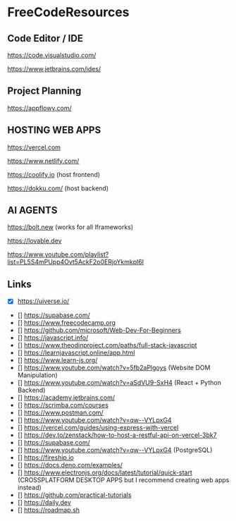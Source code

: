 # FreeCodeResources

## Code Editor / IDE
https://code.visualstudio.com/

https://www.jetbrains.com/ides/


## Project Planning
https://appflowy.com/


## HOSTING WEB APPS
https://vercel.com

https://www.netlify.com/

https://coolify.io (host frontend)

https://dokku.com/ (host backend)


## AI AGENTS
https://bolt.new (works for all lframeworks)

https://lovable.dev

https://www.youtube.com/playlist?list=PL5S4mPUpp4Ovt5AckF2o0ERjoYkmkpl6I

## Links
- [X] https://uiverse.io/
- [] https://supabase.com/
- [] https://www.freecodecamp.org  
- [] https://github.com/microsoft/Web-Dev-For-Beginners
- [] https://javascript.info/
- [] https://www.theodinproject.com/paths/full-stack-javascript
- [] https://learnjavascript.online/app.html  
- [] https://www.learn-js.org/
- [] https://www.youtube.com/watch?v=5fb2aPlgoys (Website DOM Manipulation)
- [] https://www.youtube.com/watch?v=aSdVU9-SxH4 (React + Python Backend)
- [] https://academy.jetbrains.com/
- [] https://scrimba.com/courses  
- [] https://www.postman.com/
- [] https://www.youtube.com/watch?v=qw--VYLpxG4
- [] https://vercel.com/guides/using-express-with-vercel
- [] https://dev.to/zenstack/how-to-host-a-restful-api-on-vercel-3bk7
- [] https://supabase.com/
- [] https://www.youtube.com/watch?v=qw--VYLpxG4 (PostgreSQL)
- [] https://fireship.io  
- [] https://docs.deno.com/examples/ 
- [] https://www.electronjs.org/docs/latest/tutorial/quick-start (CROSSPLATFORM DESKTOP APPS but I recommend creating web apps instead)
- [] https://github.com/practical-tutorials  
- [] https://daily.dev  
- [] https://roadmap.sh
